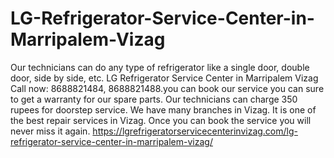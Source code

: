 # LG-Refrigerator-Service-Center-in-Marripalem-Vizag
Our technicians can do any type of refrigerator like a single door, double door, side by side, etc. LG Refrigerator Service Center in Marripalem Vizag Call now: 8688821484, 8688821488.you can book our service you can sure to get a warranty for our spare parts. Our technicians can charge 350 rupees for doorstep service. We have many branches in Vizag. It is one of the best repair services in Vizag. Once you can book the service you will never miss it again.  https://lgrefrigeratorservicecenterinvizag.com/lg-refrigerator-service-center-in-marripalem-vizag/
